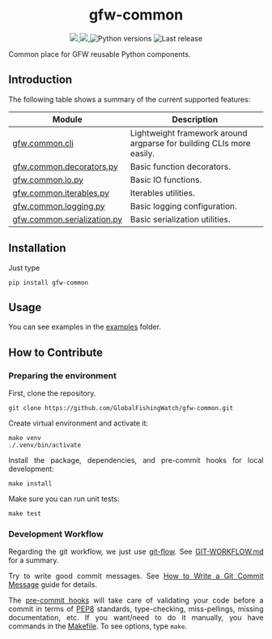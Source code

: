 <h1 align="center" style="border-bottom: none;"> gfw-common </h1>

<p align="center">
  <a href="https://github.com/GlobalFishingWatch/gfw-common-client/actions/workflows/ci.yaml" >
    <img src="https://github.com/GlobalFishingWatch/gfw-common/actions/workflows/ci.yaml/badge.svg"/>
  </a>
  <a href="https://codecov.io/gh/GlobalFishingWatch/gfw-common" >
    <img src="https://codecov.io/gh/GlobalFishingWatch/gfw-common/graph/badge.svg?token=bpFiU6qtrd"/>
  </a>
  <a>
    <img alt="Python versions" src="https://img.shields.io/badge/python-3.9%20%7C%203.10%20%7C%203.11%20%7C%203.12%20%7C%203.13-blue">
  </a>
  <a>
    <img alt="Last release" src="https://img.shields.io/github/v/release/GlobalFishingWatch/gfw-common">
  </a>
</p>

Common place for GFW reusable Python components.

[commitizen]: https://github.com/commitizen-tools/commitizen
[Conventional Commits]: https://www.conventionalcommits.org/en/v1.0.0/
[git-flow]: https://nvie.com/posts/a-successful-git-branching-model/
[PEP8]: https://peps.python.org/pep-0008/
[pip-tools]: https://pip-tools.readthedocs.io/en/stable/
[How to Write a Git Commit Message]: https://cbea.ms/git-commit/

[examples]: examples/
[GIT-WORKFLOW.md]: GIT-WORKFLOW.md
[Makefile]: Makefile
[pre-commit hooks]: .pre-commit-config.yaml
[pyproject.toml]: pyproject.toml

[gfw.common.cli]: src/gfw/common/cli/
[gfw.common.decorators.py]: src/gfw/common/decorators.py
[gfw.common.io.py]: src/gfw/common/io.py
[gfw.common.iterables.py]: src/gfw/common/iterables.py
[gfw.common.logging.py]: src/gfw/common/logging.py
[gfw.common.serialization.py]: src/gfw/common/serialization.py


## Introduction

<div align="justify">

The following table shows a summary of the current supported features:

<div align="center">

| Module                       | Description                                                         |
| ---------------------------- | ------------------------------------------------------------------- |
|[gfw.common.cli]              | Lightweight framework around argparse for building CLIs more easily.|
|[gfw.common.decorators.py]    | Basic function decorators.                                          |
|[gfw.common.io.py]            | Basic IO functions.                                                 |
|[gfw.common.iterables.py]     | Iterables utilities.                                                |
|[gfw.common.logging.py]       | Basic logging configuration.                                        |
|[gfw.common.serialization.py] | Basic serialization utilities.                                      |

</div>

## Installation

Just type
```shell
pip install gfw-common
```

## Usage

You can see examples in the [examples] folder.

## How to Contribute

### Preparing the environment

First, clone the repository.
```shell
git clone https://github.com/GlobalFishingWatch/gfw-common.git
```

Create virtual environment and activate it:
```shell
make venv
./.venv/bin/activate
```

Install the package, dependencies, and pre-commit hooks for local development:
```shell
make install
```

Make sure you can run unit tests:
```shell
make test
```

### Development Workflow

Regarding the git workflow, we just use [git-flow].
See [GIT-WORKFLOW.md] for a summary.

Try to write good commit messages.
See [How to Write a Git Commit Message] guide for details.

The [pre-commit hooks] will take care of validating your code before a commit
in terms of [PEP8] standards, type-checking, miss-pellings, missing documentation, etc.
If you want/need to do it manually, you have commands in the [Makefile].
To see options, type `make`.

</div>
